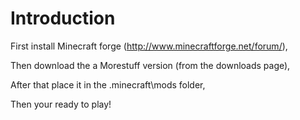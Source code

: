 # Introduction #

First install Minecraft forge (http://www.minecraftforge.net/forum/),

Then download the a Morestuff version (from the downloads page),

After that place it in the .minecraft\mods folder,

Then your ready to play!